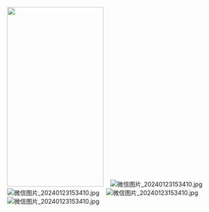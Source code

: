 <img src="https://www.freeimg.cn/i/2024/01/23/65af6c02186fa.jpg" width="225" height="420">
&nbsp;&nbsp;
<img src="https://www.freeimg.cn/i/2024/01/23/65af6c02186fa.jpg" alt="微信图片_20240123153410.jpg" title="微信图片_20240123153410.jpg">
&nbsp;&nbsp;
<img src="https://www.freeimg.cn/i/2024/01/23/65af6c02186fa.jpg" alt="微信图片_20240123153410.jpg" title="微信图片_20240123153410.jpg">
&nbsp;&nbsp;
<img src="https://www.freeimg.cn/i/2024/01/23/65af6c02186fa.jpg" alt="微信图片_20240123153410.jpg" title="微信图片_20240123153410.jpg">
&nbsp;&nbsp;
<img src="https://www.freeimg.cn/i/2024/01/23/65af6c02186fa.jpg" alt="微信图片_20240123153410.jpg" title="微信图片_20240123153410.jpg">